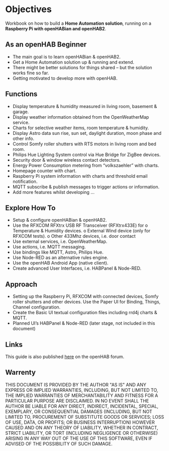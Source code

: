 # Objectives
Workbook on how to build a **Home Automation solution**, running on a **Raspberry Pi with openHABian and openHAB2**.

## As an openHAB Beginner
* The main goal is to learn openHABian & openHAB2.
* Get a Home Automation solution up & running and extend.
* There might be better solutions for things shared – but the solution works fine so far.
* Getting motivated to develop more with openHAB.

## Functions
*	Display temperature & humidity measured in living room, basement & garage.
*	Display weather information obtained from the OpenWeatherMap service. 
*	Charts for selective weather items, room temperature & humidity.
*	Display Astro data sun rise, sun set, daylight duration, moon phase and other info.
*	Control Somfy roller shutters with RTS motors in living room and bed room.
*	Philips Hue Lighting System control via Hue Bridge for ZigBee devices.
*	Security door & window wireless contact detectors.
*	Energy Power Consumption metering from “volkszaehler” with charts.
*	Homepage counter with chart.
*	Raspberry Pi system information with charts and threshold email notification.
*	MQTT subscribe & publish messages to trigger actions or information.
*	Add more features whilst developing  ...

## Explore How To
*	Setup & configure openHABian & openHAB2.
*	Use the RFXCOM RFXtrx USB RF Transceiver (RFXtrx433E) for
o	Temperature & Humidity devices.
o	External Wind device (only for RFXCOM tests).
o	Other 433Mhz devices, i.e. door contact
*	Use external services, i.e. OpenWeatherMap.
*	Use actions, i.e. MQTT messaging.
*	Use bindings like MQTT, Astro, Philips Hue.
*	Use Node-RED as an alternative rules engine.
*	Use the openHAB Android App (native client).
*	Create advanced User Interfaces, i.e. HABPanel & Node-RED.

## Approach
*	Setting up the Raspberry Pi, RFXCOM with connected devices, Somfy roller shutters and other devices. Use the Paper UI for Binding, Things, Channel configuration.
*	Create the Basic UI textual configuration files including rrd4j charts & MQTT. 
*	Planned UI’s HABPanel & Node-RED (later stage, not included in this document)

## Links
This guide is also published [here](https://community.openhab.org/t/make-project-home-automation/38613) on the openHAB forum.

## Warrenty
THIS DOCUMENT IS PROVIDED BY THE AUTHOR "AS IS" AND ANY EXPRESS OR IMPLIED WARRANTIES, INCLUDING, BUT NOT LIMITED TO, THE IMPLIED WARRANTIES OF MERCHANTABILITY AND FITNESS FOR A PARTICULAR PURPOSE ARE DISCLAIMED. IN NO EVENT SHALL THE AUTHOR BE LIABLE FOR ANY DIRECT, INDIRECT, INCIDENTAL, SPECIAL, EXEMPLARY, OR CONSEQUENTIAL DAMAGES (INCLUDING, BUT NOT LIMITED TO, PROCUREMENT OF SUBSTITUTE GOODS OR SERVICES; LOSS OF USE, DATA, OR PROFITS; OR BUSINESS INTERRUPTION) HOWEVER CAUSED AND ON ANY THEORY OF LIABILITY, WHETHER IN CONTRACT, STRICT LIABILITY, OR TORT (INCLUDING NEGLIGENCE OR OTHERWISE) ARISING IN ANY WAY OUT OF THE USE OF THIS SOFTWARE, EVEN IF ADVISED OF THE POSSIBILITY OF SUCH DAMAGE.

